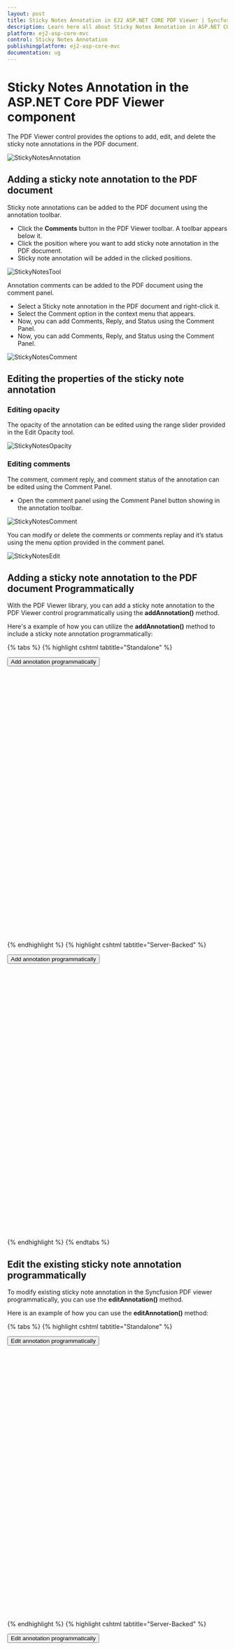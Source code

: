 ```yaml
---
layout: post
title: Sticky Notes Annotation in EJ2 ASP.NET CORE PDF Viewer | Syncfusion
description: Learn here all about Sticky Notes Annotation in ASP.NET CORE PDF Viewer component of Syncfusion Essential JS 2 and more.
platform: ej2-asp-core-mvc
control: Sticky Notes Annotation
publishingplatform: ej2-asp-core-mvc
documentation: ug
---
```


# Sticky Notes Annotation in the ASP.NET Core PDF Viewer component

The PDF Viewer control provides the options to add, edit, and delete the sticky note annotations in the PDF document.

![StickyNotesAnnotation](../../pdfviewer/images/stickynotes_annotation.png)

## Adding a sticky note annotation to the PDF document

Sticky note annotations can be added to the PDF document using the annotation toolbar.

* Click the **Comments** button in the PDF Viewer toolbar. A toolbar appears below it.
* Click the position where you want to add sticky note annotation in the PDF document.
* Sticky note annotation will be added in the clicked positions.

![StickyNotesTool](../../pdfviewer/images/stickynotes_tool.png)

Annotation comments can be added to the PDF document using the comment panel.

* Select a Sticky note annotation in the PDF document and right-click it.
* Select the Comment option in the context menu that appears.
* Now, you can add Comments, Reply, and Status using the Comment Panel.
* Now, you can add Comments, Reply, and Status using the Comment Panel.

![StickyNotesComment](../../pdfviewer/images/stickynotes_comment.png)

## Editing the properties of the sticky note annotation

### Editing opacity

The opacity of the annotation can be edited using the range slider provided in the Edit Opacity tool.

![StickyNotesOpacity](../../pdfviewer/images/sticky_opacity.png)

### Editing comments

The comment, comment reply, and comment status of the annotation can be edited using the Comment Panel.

* Open the comment panel using the Comment Panel button showing in the annotation toolbar.

![StickyNotesComment](../../pdfviewer/images/commentPanel.png)

You can modify or delete the comments or comments replay and it’s status using the menu option provided in the comment panel.

![StickyNotesEdit](../../pdfviewer/images/sticky_editbtn.png)

## Adding a sticky note annotation to the PDF document Programmatically

With the PDF Viewer library, you can add a sticky note annotation to the PDF Viewer control programmatically using the **addAnnotation()** method.

Here's a example of how you can utilize the **addAnnotation()** method to include a sticky note annotation programmatically:

{% tabs %}
{% highlight cshtml tabtitle="Standalone" %}

<button id="set" onclick="addAnnotation()">Add annotation programmatically</button>
<div style="width:100%;height:600px">
    <ejs-pdfviewer id="pdfviewer"
                   style="height:600px"
                   documentPath="https://cdn.syncfusion.com/content/pdf/pdf-succinctly.pdf">
    </ejs-pdfviewer>
</div>
<script>
  function addAnnotation() {
    var viewer = document.getElementById('pdfviewer').ej2_instances[0];
    viewer.annotation.addAnnotation("StickyNotes", {
      offset: { x: 100, y: 200 },
      pageNumber: 1,
      isLock: false
    });
  }
</script>

{% endhighlight %}
{% highlight cshtml tabtitle="Server-Backed" %}

<button id="set" onclick="addAnnotation()">Add annotation programmatically</button>
<div style="width:100%;height:600px">
    <ejs-pdfviewer id="pdfviewer"
                   style="height:600px"
                   serviceUrl="/api/PdfViewer"
                   documentPath="https://cdn.syncfusion.com/content/pdf/pdf-succinctly.pdf">
    </ejs-pdfviewer>
</div>
<script>
  function addAnnotation() {
    var viewer = document.getElementById('pdfviewer').ej2_instances[0];
    viewer.annotation.addAnnotation("StickyNotes", {
      offset: { x: 100, y: 200 },
      pageNumber: 1,
      isLock: false
    });
  }
</script>

{% endhighlight %}
{% endtabs %}

## Edit the existing sticky note annotation programmatically

To modify existing sticky note annotation in the Syncfusion PDF viewer programmatically, you can use the **editAnnotation()** method.

Here is an example of how you can use the **editAnnotation()** method:

{% tabs %}
{% highlight cshtml tabtitle="Standalone" %}

<button id="set" onclick="editAnnotation()">Edit annotation programmatically</button>
<div style="width:100%;height:600px">
    <ejs-pdfviewer id="pdfviewer"
                   style="height:600px"
                   documentPath="https://cdn.syncfusion.com/content/pdf/pdf-succinctly.pdf">
    </ejs-pdfviewer>
</div>
<script>
  function editAnnotation() {
    var viewer = document.getElementById('pdfviewer').ej2_instances[0];
    for (let i = 0; i < viewer.annotationCollection.length; i++) 
    {
      if (viewer.annotationCollection[i].shapeAnnotationType === "sticky") {
        var width = viewer.annotationCollection[i].bounds.width;
        var height = viewer.annotationCollection[i].bounds.height;
        viewer.annotationCollection[i].bounds = {x : 100, y: 100, width: width, height: height }; 
        viewer.annotation.editAnnotation(viewer.annotationCollection[i]);
      }
    }
  }
</script>

{% endhighlight %}
{% highlight cshtml tabtitle="Server-Backed" %}

<button id="set" onclick="editAnnotation()">Edit annotation programmatically</button>
<div style="width:100%;height:600px">
    <ejs-pdfviewer id="pdfviewer"
                   style="height:600px"
                   serviceUrl="/api/PdfViewer"
                   documentPath="https://cdn.syncfusion.com/content/pdf/pdf-succinctly.pdf">
    </ejs-pdfviewer>
</div>
<script>
  function editAnnotation() {
    var viewer = document.getElementById('pdfviewer').ej2_instances[0];
    for (let i = 0; i < viewer.annotationCollection.length; i++) 
    {
      if (viewer.annotationCollection[i].shapeAnnotationType === "sticky") {
        var width = viewer.annotationCollection[i].bounds.width;
        var height = viewer.annotationCollection[i].bounds.height;
        viewer.annotationCollection[i].bounds = {x : 100, y: 100, width: width, height: height }; 
        viewer.annotation.editAnnotation(viewer.annotationCollection[i]);
      }
    }
  }
</script>

{% endhighlight %}
{% endtabs %}

## Setting default properties during the control initialization

The properties of the sticky note annotation can be set before creating the control using the StickyNotesSettings.

After editing the default opacity using the Edit Opacity tool, they will be changed to the selected values. Refer to the following code sample to set the default sticky note annotation settings.

{% tabs %}
{% highlight cshtml tabtitle="Standalone" %}

<div style="width:100%;height:600px">
    <ejs-pdfviewer id="pdfviewer"
                   style="height:600px"
                   documentPath="https://cdn.syncfusion.com/content/pdf/pdf-succinctly.pdf"
                   stickyNotesSettings="@(new Syncfusion.EJ2.PdfViewer.PdfViewerStickyNotesSettings
            {Author="Syncfusion"})">
    </ejs-pdfviewer>
</div>

{% endhighlight %}
{% highlight cshtml tabtitle="Server-Backed" %}

<div style="width:100%;height:600px">
    <ejs-pdfviewer id="pdfviewer"
                   style="height:600px"
                   serviceUrl="/api/PdfViewer"
                   documentPath="https://cdn.syncfusion.com/content/pdf/pdf-succinctly.pdf"
                   stickyNotesSettings="@(new Syncfusion.EJ2.PdfViewer.PdfViewerStickyNotesSettings
            {Author="Syncfusion"})">
    </ejs-pdfviewer>
</div>

{% endhighlight %}
{% endtabs %}

## Disabling sticky note annotations

The PDF Viewer control provides an option to disable the sticky note annotations feature. The code sample for disabling the feature is as follows.

{% tabs %}
{% highlight cshtml tabtitle="Standalone" %}

<div style="width:100%;height:600px">
    <ejs-pdfviewer id="pdfviewer"
                   style="height:600px"
                   enableStickyNotesAnnotation=false
                   documentPath="https://cdn.syncfusion.com/content/pdf/pdf-succinctly.pdf">
    </ejs-pdfviewer>
</div>

{% endhighlight %}
{% highlight cshtml tabtitle="Server-Backed" %}

<div style="width:100%;height:600px">
    <ejs-pdfviewer id="pdfviewer"
                   style="height:600px"
                   enableStickyNotesAnnotation=false
                   serviceUrl="/api/PdfViewer"
                   documentPath="https://cdn.syncfusion.com/content/pdf/pdf-succinctly.pdf">
    </ejs-pdfviewer>
</div>

{% endhighlight %}
{% endtabs %}